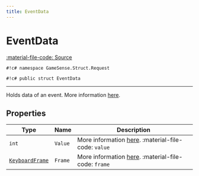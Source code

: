 ```yaml
---
title: EventData
---
```


# EventData
[:material-file-code: Source](https://github.com/habetuz/GameSense/blob/main/Struct/Request/EventData.cs)

`#!c# namespace GameSense.Struct.Request`

`#!c# public struct EventData`

---

Holds data of an event. More information [here](https://github.com/SteelSeries/gamesense-sdk/blob/83127ca35a108a3bab3fb3273e4e9c3c2a8ff9ac/doc/api/sending-game-events.md#game-events).

## Properties
| Type                                | Name    | Description                                                                                                                                                                                  |
| ----------------------------------- | ------- | -------------------------------------------------------------------------------------------------------------------------------------------------------------------------------------------- |
| `int`                               | `Value` | More information [here](https://github.com/SteelSeries/gamesense-sdk/blob/83127ca35a108a3bab3fb3273e4e9c3c2a8ff9ac/doc/api/sending-game-events.md#game-events). :material-file-code: `value` |
| [`KeyboardFrame`](KeyboardFrame.md) | `Frame` | More information [here](https://github.com/SteelSeries/gamesense-sdk/blob/83127ca35a108a3bab3fb3273e4e9c3c2a8ff9ac/doc/api/sending-game-events.md#game-events). :material-file-code: `frame` |